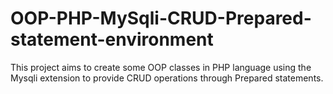 # OOP-PHP-MySqli-CRUD-Prepared-statement-environment

This project aims to create some OOP classes in PHP language using the Mysqli extension to provide CRUD operations through Prepared statements.

